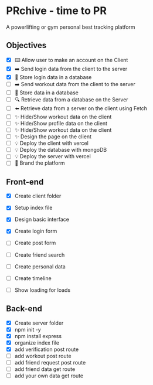 # PRchive - time to PR
A powerlifting or gym personal best tracking platform

## Objectives

* [x] ⌨️ Allow user to make an account on the Client
* [x] ➡️ Send login data from the client to the server
* [x] 💾 Store login data in a database
* [ ] ➡️ Send workout data from the client to the server
* [ ] 💾 Store data in a database
* [ ] 🔍 Retrieve data from a database on the Server
* [ ] ⬅️ Retrieve data from a server on the client using Fetch
* [ ] ✨ Hide/Show workout data on the client
* [ ] ✨ Hide/Show profile data on the client
* [ ] ✨ Hide/Show workout data on the client
* [ ] ✨ Design the page on the client
* [ ] 💡 Deploy the client with vercel
* [ ] 💡 Deploy the database with mongoDB
* [ ] 💡 Deploy the server with vercel
* [ ] 🎨 Brand the platform

## Front-end

* [x] Create client folder
* [x] Setup index file
* [x] Design basic interface
* [x] Create login form
* [ ] Create post form
* [ ] Create friend search
* [ ] Create personal data
* [ ] Create timeline
* [ ] Show loading for loads


## Back-end

* [x] Create server folder
* [x] npm init -y
* [x] npm install express
* [x] organize index file
* [x] add verification post route
* [ ] add workout post route
* [ ] add friend request post route
* [ ] add friend data get route
* [ ] add your own data get route
